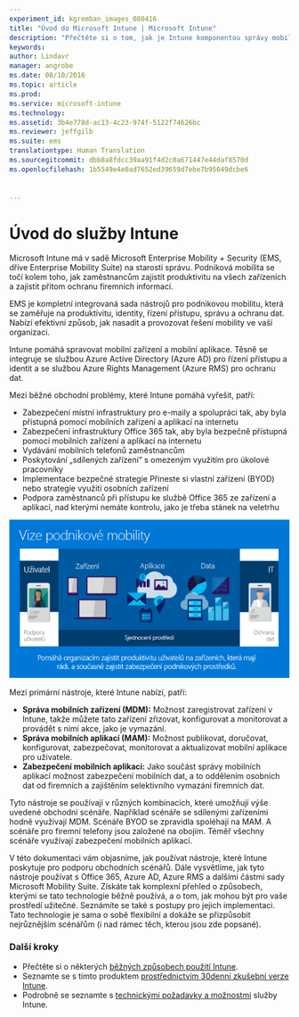 ```yaml
---
experiment_id: kgremban_images_080416
title: "Úvod do Microsoft Intune | Microsoft Intune"
description: "Přečtěte si o tom, jak je Intune komponentou správy mobilních zařízení v řešení Enterprise Mobility + Security."
keywords: 
author: Lindavr
manager: angrobe
ms.date: 08/10/2016
ms.topic: article
ms.prod: 
ms.service: microsoft-intune
ms.technology: 
ms.assetid: 3b4e778d-ac13-4c23-974f-5122f74626bc
ms.reviewer: jeffgilb
ms.suite: ems
translationtype: Human Translation
ms.sourcegitcommit: dbb8a8fdcc39aa91f4d2c0a671447e44daf8570d
ms.openlocfilehash: 1b5549e4e0ad7652ed39659d7ebe7b95049dcbe6


---
```


# Úvod do služby Intune
Microsoft Intune má v sadě Microsoft Enterprise Mobility + Security (EMS, dříve Enterprise Mobility Suite) na starosti správu. Podniková mobilita se točí kolem toho, jak zaměstnancům zajistit produktivitu na všech zařízeních a zajistit přitom ochranu firemních informací.  

EMS je kompletní integrovaná sada nástrojů pro podnikovou mobilitu, která se zaměřuje na produktivitu, identity, řízení přístupu, správu a ochranu dat. Nabízí efektivní způsob, jak nasadit a provozovat řešení mobility ve vaší organizaci.  

Intune pomáhá spravovat mobilní zařízení a mobilní aplikace. Těsně se integruje se službou Azure Active Directory (Azure AD) pro řízení přístupu a identit a se službou Azure Rights Management (Azure RMS) pro ochranu dat.  

Mezi běžné obchodní problémy, které Intune pomáhá vyřešit, patří:

* Zabezpečení místní infrastruktury pro e-maily a spolupráci tak, aby byla přístupná pomocí mobilních zařízení a aplikací na internetu
* Zabezpečení infrastruktury Office 365 tak, aby byla bezpečně přístupná pomocí mobilních zařízení a aplikací na internetu
* Vydávání mobilních telefonů zaměstnancům
* Poskytování „sdílených zařízení“ s omezeným využitím pro úkolové pracovníky
* Implementace bezpečné strategie Přineste si vlastní zařízení (BYOD) nebo strategie využití osobních zařízení
* Podpora zaměstnanců při přístupu ke službě Office 365 ze zařízení a aplikací, nad kterými nemáte kontrolu, jako je třeba stánek na veletrhu

![Obrázek vize podnikové mobility](..\media\em-vision.png)

Mezi primární nástroje, které Intune nabízí, patří:
* **Správa mobilních zařízení (MDM):** Možnost zaregistrovat zařízení v Intune, takže můžete tato zařízení zřizovat, konfigurovat a monitorovat a provádět s nimi akce, jako je vymazání.
* **Správa mobilních aplikací (MAM):** Možnost publikovat, doručovat, konfigurovat, zabezpečovat, monitorovat a aktualizovat mobilní aplikace pro uživatele.
* **Zabezpečení mobilních aplikací:** Jako součást správy mobilních aplikací možnost zabezpečení mobilních dat, a to oddělením osobních dat od firemních a zajištěním selektivního vymazání firemních dat.

Tyto nástroje se používají v různých kombinacích, které umožňují výše uvedené obchodní scénáře. Například scénáře se sdílenými zařízeními hodně využívají MDM. Scénáře BYOD se zpravidla spoléhají na MAM. A scénáře pro firemní telefony jsou založené na obojím. Téměř všechny scénáře využívají zabezpečení mobilních aplikací.

V této dokumentaci vám objasníme, jak používat nástroje, které Intune poskytuje pro podporu obchodních scénářů.  Dále vysvětlíme, jak tyto nástroje používat s Office 365, Azure AD, Azure RMS a dalšími částmi sady Microsoft Mobility Suite. Získáte tak komplexní přehled o způsobech, kterými se tato technologie běžně používá, a o tom, jak mohou být pro vaše prostředí užitečné. Seznámíte se také s postupy pro jejich implementaci. Tato technologie je sama o sobě flexibilní a dokáže se přizpůsobit nejrůznějším scénářům (i nad rámec těch, kterou jsou zde popsané).

### Další kroky
* Přečtěte si o některých [běžných způsobech použití Intune](common-ways-to-use-intune.md).
* Seznamte se s tímto produktem [prostřednictvím 30denní zkušební verze Intune](get-started-with-a-30-day-trial-of-microsoft-intune.md).
* Podrobně se seznamte s [technickými požadavky a možnostmi](/intune/get-started/what-to-know-before-you-start-microsoft-intune) služby Intune.



<!--HONumber=Aug16_HO2-->


